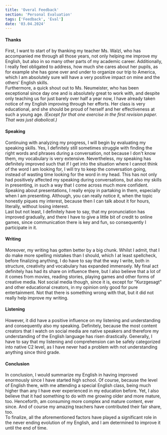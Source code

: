 ```yaml
---
title: 'Overal Feedback'
section: 'Personal Evaluation'
tags: ['Feedback', 'Eval']
date: '03.04.2024'
---
```


#### Thanks

First, I want to start of by thanking my teacher Ms. Walzl, who has accompanied me through all those
years, not only helping me improve my English, but also in so many other parts of my academic
career. Additionally, I really feel obligated to address, how much she cares about her pupils, as
for example she has gone over and under to organize our trip to America, which I am absolutely sure
will have a very positive impact on mine and the others' English skills.  
Furthermore, a quick shout out to Ms. Neumeister, who has been exceptional since day one and is
absolutely great to work with, and despite only teaching us for just barely over half a year now, I
have already taken notice of my English improving through her efforts. Her class is very
educational, and she should be proud of herself and her effectiveness at such a young age. _(Except
for that one exercise in the first revision paper. That was just diabolical.)_

#### Speaking

Continuing with analyzing my progress, I will begin by evaluating my speaking skills. Yes, I
definitely still sometimes struggle with finding the right words and phrases during a conversation,
not because I don't know them, my vocabulary is very extensive. Nevertheless, my speaking has
definitely improved such that if I get into the situation where I cannot think of the word I am
looking for, I will try to keep the conversation going, instead of wasting time looking for the word
in my head. This has not only had positively affected my speaking during conversations, but also my
skills in presenting, in such a way that I come across much more confident.  
Speaking about presentations, I really enjoy in partaking in them, especially when I am presenting.
Although, you can really notice it, when the topic honestly piques my interest, because then I can
talk about it for hours, literally, without losing interest.  
Last but not least, I definitely have to say, that my pronunciation has improved gradually, and
there I have to give a little bit of credit to online games, since communication there is key and
fun, so consequently I participate in it.

#### Writing

Moreover, my writing has gotten better by a big chunk. Whilst I admit, that I do make more spelling
mistakes than I should, which I at least spellcheck, before finalizing anything, I do have to say
that the way I write, both in structure, creativity and vocabulary has expanded immensely. My final
act definitely has had its share on influence there, but I also believe that a lot of it comes from
movies, reading stories, playing games and other forms of creative media. Not social media though,
since it is, except for "Kurzgesagt" and other educational creators, in my opinion only good for
pure entertainment. Not that there is something wrong with that, but it did not really help improve
my writing.

#### Listening

However, it did have a positive influence on my listening and understanding and consequently also my
speaking. Definitely, because the most content creators that I watch on social media are native
speakers and therefore my understanding of the English language has risen drastically. Generally, I
have to say that my listening and comprehension can be safely categorized into native C2 level, as I
have never had a problem with not understanding anything since third grade.

#### Conclusion

In conclusion, I would summarize my English in having improved enormously since I have started
high school. Of course, because the level of English there, with me attending a special English
class, being much higher than any I have ever experienced in my education before. Yet, I also
believe that it had something to do with me growing older and more mature, too. Henceforth, am
consuming more complex and mature content, ever since. And of course my amazing teachers have
contributed their fair share, too.  
To finalize, all the aforementioned factors have played a significant role in the never ending
evolution of my English, and I am determined to improve it until the end of time.
